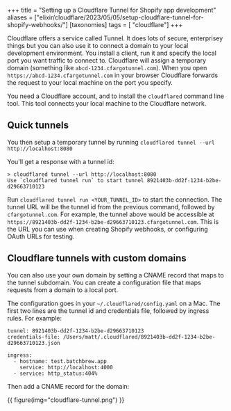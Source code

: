 +++
title = "Setting up a Cloudflare Tunnel for Shopify app development"
aliases = ["elixir/cloudflare/2023/05/05/setup-cloudflare-tunnel-for-shopify-webhooks/"]
[taxonomies]
tags = [ "cloudflare"]
+++

Cloudflare offers a service called Tunnel. It does lots of secure, enterprisey things but you can also use it to connect a domain to your local development environment. You install a client, run it and specify the local port you want traffic to connect to. Cloudflare will assign a temporary domain (something like `abcd-1234.cfargotunnel.com`). When you open `https://abcd-1234.cfargotunnel.com` in your browser Cloudflare forwards the request to your local machine on the port you specify.

You need a Cloudflare account, and to install the `cloudflared` command line tool. This tool connects your local machine to the Cloudflare network.

## Quick tunnels

You then setup a temporary tunnel by running `cloudflared tunnel --url http://localhost:8080`

You'll get a response with a tunnel id:

```
> cloudflared tunnel --url http://localhost:8080
Use `cloudflared tunnel run` to start tunnel 8921403b-dd2f-1234-b2be-d29663710123
```

Run `cloudflared tunnel run <YOUR_TUNNEL_ID>` to start the connection. The tunnel URL will be the tunnel id from the previous command, followed by `cfargotunnel.com`. For example, the tunnel above would be accessible at `https://8921403b-dd2f-1234-b2be-d29663710123.cfargotunnel.com`. This is the URL you can use when creating Shopify webhooks, or configuring OAuth URLs for testing.

## Cloudflare tunnels with custom domains

You can also use your own domain by setting a CNAME record that maps to the tunnel subdomain. You can create a configuration file that maps requests from a domain to a local port.

The configuration goes in your `~/.cloudflared/config.yaml` on a Mac. The first two lines are the tunnel id and credentials file, followed by ingress rules. For example:

```
tunnel: 8921403b-dd2f-1234-b2be-d29663710123
credentials-file: /Users/matt/.cloudflared/8921403b-dd2f-1234-b2be-d29663710123.json

ingress:
  - hostname: test.batchbrew.app
    service: http://localhost:4000
  - service: http_status:404%
```

Then add a CNAME record for the domain:

{{ figure(img="cloudflare-tunnel.png") }}
